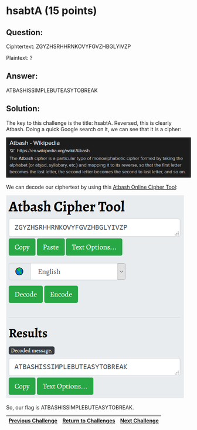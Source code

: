# hsabtA (15 points)

## Question:

Ciphtertext: ZGYZHSRHHRNKOVYFGVZHBGLYIVZP

Plaintext: ?

## Answer:

ATBASHISSIMPLEBUTEASYTOBREAK

## Solution:

The key to this challenge is the title: hsabtA. Reversed, this is clearly Atbash. Doing a quick Google search on it, we can see that it is a cipher:

[![search-result.png](search-result.png)](https://duckduckgo.com/?q=%22atbash%22&t=ffab&atb=v1-1&ia=web)

We can decode our ciphertext by using this [Atbash Online Cipher Tool](https://www.boxentriq.com/code-breaking/atbash-cipher):

[![flag.png](flag.png)](https://www.boxentriq.com/code-breaking/atbash-cipher)

So, our flag is ATBASHISSIMPLEBUTEASYTOBREAK.

| [Previous Challenge](/Challenges/Protect-And-Defend/8/README.md) | [Return to Challenges](/Challenges/../../../#modules) | [Next Challenge](/Challenges/Protect-And-Defend/10/README.md) |
| :------- | :-----: | ------: |